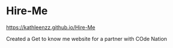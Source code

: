 # Hire-Me
https://kathleenzz.github.io/Hire-Me

Created a Get to know me website for a partner with COde Nation
